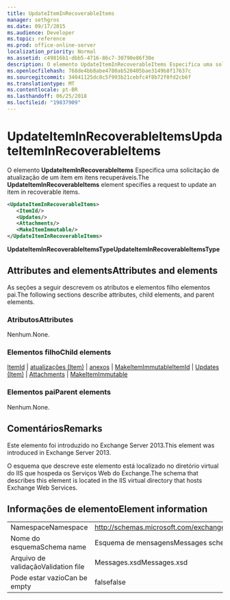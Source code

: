 ```yaml
---
title: UpdateItemInRecoverableItems
manager: sethgros
ms.date: 09/17/2015
ms.audience: Developer
ms.topic: reference
ms.prod: office-online-server
localization_priority: Normal
ms.assetid: c49816b1-dbb5-4716-86c7-30790e86f30e
description: O elemento UpdateItemInRecoverableItems Especifica uma solicitação de atualização de um item em itens recuperáveis.
ms.openlocfilehash: 768de4bb8abe4780ab520405bae3149b8f17637c
ms.sourcegitcommit: 34041125dc8c5f993b21cebfc4f8b72f0fd2cb6f
ms.translationtype: MT
ms.contentlocale: pt-BR
ms.lasthandoff: 06/25/2018
ms.locfileid: "19837909"
---
```

# <a name="updateiteminrecoverableitems"></a><span data-ttu-id="894e8-103">UpdateItemInRecoverableItems</span><span class="sxs-lookup"><span data-stu-id="894e8-103">UpdateItemInRecoverableItems</span></span>

<span data-ttu-id="894e8-104">O elemento **UpdateItemInRecoverableItems** Especifica uma solicitação de atualização de um item em itens recuperáveis.</span><span class="sxs-lookup"><span data-stu-id="894e8-104">The **UpdateItemInRecoverableItems** element specifies a request to update an item in recoverable items.</span></span> 
  
```XML
<UpdateItemInRecoverableItems>
   <ItemId/>
   <Updates/>
   <Attachments/>
   <MakeItemImmutable/>
</UpdateItemInRecoverableItems>
```

 <span data-ttu-id="894e8-105">**UpdateItemInRecoverableItemsType**</span><span class="sxs-lookup"><span data-stu-id="894e8-105">**UpdateItemInRecoverableItemsType**</span></span>
## <a name="attributes-and-elements"></a><span data-ttu-id="894e8-106">Attributes and elements</span><span class="sxs-lookup"><span data-stu-id="894e8-106">Attributes and elements</span></span>

<span data-ttu-id="894e8-107">As seções a seguir descrevem os atributos e elementos filho elementos pai.</span><span class="sxs-lookup"><span data-stu-id="894e8-107">The following sections describe attributes, child elements, and parent elements.</span></span>
  
### <a name="attributes"></a><span data-ttu-id="894e8-108">Atributos</span><span class="sxs-lookup"><span data-stu-id="894e8-108">Attributes</span></span>

<span data-ttu-id="894e8-109">Nenhum.</span><span class="sxs-lookup"><span data-stu-id="894e8-109">None.</span></span>
  
### <a name="child-elements"></a><span data-ttu-id="894e8-110">Elementos filho</span><span class="sxs-lookup"><span data-stu-id="894e8-110">Child elements</span></span>

<span data-ttu-id="894e8-111">[ItemId](itemid.md) | [atualizações (Item)](updates-item.md) | [anexos](attachments-ex15websvcsotherref.md) | [MakeItemImmutable](makeitemimmutable.md)</span><span class="sxs-lookup"><span data-stu-id="894e8-111">[ItemId](itemid.md) | [Updates (Item)](updates-item.md) | [Attachments](attachments-ex15websvcsotherref.md) | [MakeItemImmutable](makeitemimmutable.md)</span></span>
  
### <a name="parent-elements"></a><span data-ttu-id="894e8-112">Elementos pai</span><span class="sxs-lookup"><span data-stu-id="894e8-112">Parent elements</span></span>

<span data-ttu-id="894e8-113">Nenhum.</span><span class="sxs-lookup"><span data-stu-id="894e8-113">None.</span></span>
  
## <a name="remarks"></a><span data-ttu-id="894e8-114">Comentários</span><span class="sxs-lookup"><span data-stu-id="894e8-114">Remarks</span></span>

<span data-ttu-id="894e8-115">Este elemento foi introduzido no Exchange Server 2013.</span><span class="sxs-lookup"><span data-stu-id="894e8-115">This element was introduced in Exchange Server 2013.</span></span>
  
<span data-ttu-id="894e8-116">O esquema que descreve este elemento está localizado no diretório virtual do IIS que hospeda os Serviços Web do Exchange.</span><span class="sxs-lookup"><span data-stu-id="894e8-116">The schema that describes this element is located in the IIS virtual directory that hosts Exchange Web Services.</span></span>
  
## <a name="element-information"></a><span data-ttu-id="894e8-117">Informações de elemento</span><span class="sxs-lookup"><span data-stu-id="894e8-117">Element information</span></span>

|||
|:-----|:-----|
|<span data-ttu-id="894e8-118">Namespace</span><span class="sxs-lookup"><span data-stu-id="894e8-118">Namespace</span></span>  <br/> |http://schemas.microsoft.com/exchange/services/2006/messages  <br/> |
|<span data-ttu-id="894e8-119">Nome do esquema</span><span class="sxs-lookup"><span data-stu-id="894e8-119">Schema name</span></span>  <br/> |<span data-ttu-id="894e8-120">Esquema de mensagens</span><span class="sxs-lookup"><span data-stu-id="894e8-120">Messages schema</span></span>  <br/> |
|<span data-ttu-id="894e8-121">Arquivo de validação</span><span class="sxs-lookup"><span data-stu-id="894e8-121">Validation file</span></span>  <br/> |<span data-ttu-id="894e8-122">Messages.xsd</span><span class="sxs-lookup"><span data-stu-id="894e8-122">Messages.xsd</span></span>  <br/> |
|<span data-ttu-id="894e8-123">Pode estar vazio</span><span class="sxs-lookup"><span data-stu-id="894e8-123">Can be empty</span></span>  <br/> |<span data-ttu-id="894e8-124">false</span><span class="sxs-lookup"><span data-stu-id="894e8-124">false</span></span>  <br/> |
   

